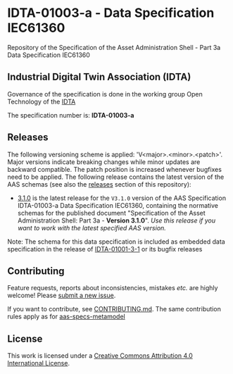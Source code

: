 # IDTA-01003-a - Data Specification IEC61360

Repository of the Specification of the Asset Administration Shell - Part 3a Data Specification IEC61360

## Industrial Digital Twin Association (IDTA)

Governance of the specification is done in the working group Open Technology of the [IDTA](https://industrialdigitaltwin.org/en/)

The specification number is: **IDTA-01003-a**

## Releases

The following versioning scheme is applied: 'V\<major>.\<minor>.\<patch>'. 
Major versions indicate breaking changes while minor updates are 
backward compatible.
The patch position is increased whenever bugfixes need to be applied. 
The following release contains the latest version of the AAS schemas
 (see also the [releases](https://github.com/admin-shell-io/aas-specs-iec61360/releases) 
section of this repository):

* [3.1.0](https://github.com/admin-shell-io/aas-specs-iec61360/releases/tag/v3.1.0)
is the latest release for the `V3.1.0` version of the AAS Specification IDTA-01003-a Data Specification IEC61360, 
containing the normative schemas for the published document
 "Specification of the Asset Administration Shell: Part 3a - **Version 3.1.0**". 
*Use this release if you want to work with the latest specified AAS version.*

Note: The schema for this data specification is included as embedded data specification in the release of [IDTA-01001-3-1](https://github.com/admin-shell-io/aas-specs-metamodel) or its bugfix releases

## Contributing

Feature requests, reports about inconsistencies, mistakes *etc.* are highly
welcome! Please [submit a new issue](
https://github.com/admin-shell-io/aas-specs-iec61360/issues/new
).

If you want to contribute, see [CONTRIBUTING.md](https://github.com/admin-shell-io/aas-specs-metamodel/blob/master/CONTRIBUTING.md). The same contribution rules apply as for [aas-specs-metamodel](https://github.com/admin-shell-io/aas-specs-metamodel)

## License

This work is licensed under a [Creative Commons Attribution 4.0 International License](
https://creativecommons.org/licenses/by/4.0/). 
